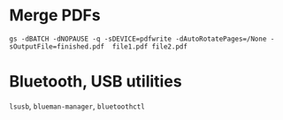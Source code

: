 # Merge PDFs
`gs -dBATCH -dNOPAUSE -q -sDEVICE=pdfwrite -dAutoRotatePages=/None -sOutputFile=finished.pdf  file1.pdf file2.pdf`

# Bluetooth, USB utilities
`lsusb`, `blueman-manager`, `bluetoothctl`

